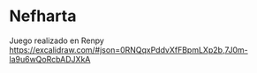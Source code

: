 # Nefharta
Juego realizado en Renpy
https://excalidraw.com/#json=0RNQqxPddvXfFBpmLXp2b,7J0m-la9u6wQoRcbADJXkA

